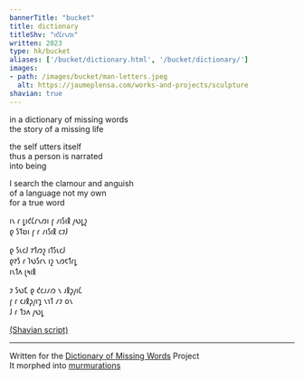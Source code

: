 ```yaml
---
bannerTitle: "bucket" 
title: dictionary
titleShv: "𐑦𐑒𐑖𐑩𐑯𐑼𐑦"
written: 2023
type: hk/bucket
aliases: ['/bucket/dictionary.html', '/bucket/dictionary/']
images:
- path: /images/bucket/man-letters.jpeg 
  alt: https://jaumeplensa.com/works-and-projects/sculpture 
shavian: true
---
```


<div class="latin">

in a dictionary of missing words  
the story of a missing life  

the self utters itself  
thus a person is narrated  
into being  

I search the clamour and anguish  
of a language not my own  
for a true word


</div>

<div class="shavian">

𐑦𐑯 𐑩 𐑛𐑦𐑒𐑖𐑩𐑯𐑼𐑦 𐑝 𐑥𐑦𐑕𐑦𐑙 𐑢𐑻𐑛𐑟  
𐑞 𐑕𐑑𐑹𐑦 𐑝 𐑩 𐑥𐑦𐑕𐑦𐑙 𐑤𐑲𐑓  
  
𐑞 𐑕𐑧𐑤𐑓 𐑳𐑑𐑼𐑟 𐑦𐑑𐑕𐑧𐑤𐑓  
𐑞𐑳𐑕 𐑩 𐑐𐑻𐑕𐑩𐑯 𐑦𐑟 𐑯𐑼𐑱𐑑𐑩𐑛  
𐑦𐑯𐑑𐑵 𐑚𐑰𐑦𐑙  
  
𐑲 𐑕𐑻𐑗 𐑞 𐑒𐑤𐑨𐑥𐑼 𐑯 𐑨𐑙𐑜𐑢𐑦𐑖  
𐑝 𐑩 𐑤𐑨𐑙𐑜𐑢𐑦𐑡 𐑯𐑪𐑑 𐑥𐑲 𐑴𐑯  
𐑓 𐑩 𐑑𐑮𐑵 𐑢𐑻𐑛  

[(Shavian script)](/shavian/intro)

</div>

---
Written for the [Dictionary of Missing Words](https://www.grahammacleodjohnson.com/dictionary-of-missing-words) Project  
It morphed into [murmurations](https://www.murmurations.life/)
